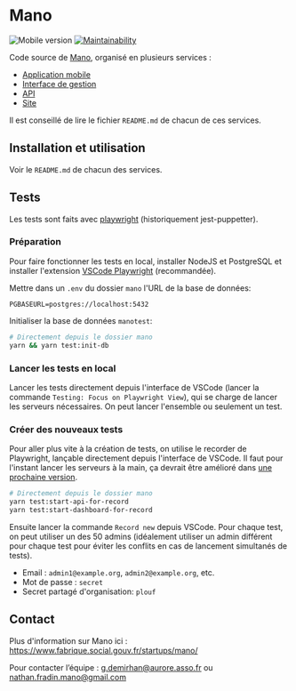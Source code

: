 # Mano

![Mobile version](https://img.shields.io/badge/mobile%20app%20version-2.25.0-blue)
[![Maintainability](https://api.codeclimate.com/v1/badges/223e4185a3e13f1ef5d0/maintainability)](https://codeclimate.com/github/SocialGouv/mano/maintainability)

Code source de [Mano](https://mano-app.fabrique.social.gouv.fr/), organisé en plusieurs services :

- [Application mobile](https://github.com/SocialGouv/mano/tree/main/app)
- [Interface de gestion](https://github.com/SocialGouv/mano/tree/main/dashboard)
- [API](https://github.com/SocialGouv/mano/tree/main/api)
- [Site](https://github.com/SocialGouv/mano/tree/main/website)

Il est conseillé de lire le fichier `README.md` de chacun de ces services.

## Installation et utilisation

Voir le `README.md` de chacun des services.

## Tests

Les tests sont faits avec [playwright](https://playwright.dev/) (historiquement jest-puppetter).

### Préparation

Pour faire fonctionner les tests en local, installer NodeJS et PostgreSQL et installer l'extension [VSCode Playwright](https://marketplace.visualstudio.com/items?itemName=ms-playwright.playwright) (recommandée).

Mettre dans un `.env` du dossier `mano` l'URL de la base de données:

```
PGBASEURL=postgres://localhost:5432
```

Initialiser la base de données `manotest`:

```bash
# Directement depuis le dossier mano
yarn && yarn test:init-db
```

### Lancer les tests en local

Lancer les tests directement depuis l'interface de VSCode (lancer la commande `Testing: Focus on Playwright View`), qui se charge de lancer les serveurs nécessaires. On peut lancer l'ensemble ou seulement un test.

### Créer des nouveaux tests

Pour aller plus vite à la création de tests, on utilise le recorder de Playwright, lançable directement depuis l'interface de VSCode. Il faut pour l'instant lancer les serveurs à la main, ça devrait être amélioré dans [une prochaine version](https://github.com/microsoft/playwright/issues/18290#issuecomment-1289734778).

```bash
# Directement depuis le dossier mano
yarn test:start-api-for-record
yarn test:start-dashboard-for-record
```

Ensuite lancer la commande `Record new` depuis VSCode. Pour chaque test, on peut utiliser un des 50 admins (idéalement utiliser un admin différent pour chaque test pour éviter les conflits en cas de lancement simultanés de tests).

- Email : `admin1@example.org`, `admin2@example.org`, etc.
- Mot de passe : `secret`
- Secret partagé d'organisation: `plouf`

## Contact

Plus d'information sur Mano ici : https://www.fabrique.social.gouv.fr/startups/mano/

Pour contacter l’équipe : g.demirhan@aurore.asso.fr ou nathan.fradin.mano@gmail.com

